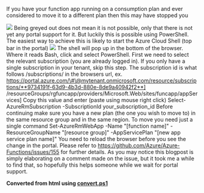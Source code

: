 ﻿If you have your function app running on a consumption plan and ever
considered to move it to a different plan then this may have stopped
you

![](https://4.bp.blogspot.com/-haeog5lBb7E/W4bnQRqK1QI/AAAAAAAAlSA/hycjI6N0dnwqURRUhPivh_UvhVImbd9uQCLcBGAs/s400/consmplan.PNG)
Being greyed out does not mean it is not possible, only that there is
not yet any portal support for it. But luckily this is possible using
PowerShell. The easiest way to achieve this is likely to start the Azure
Cloud Shell (top bar in the portal)
![](https://1.bp.blogspot.com/-fE5a5j1YGXg/W4boEirA6fI/AAAAAAAAlSI/B9QmX3JOlU8544L6SKEWcMhu4avoS_BegCLcBGAs/s400/cloudshell.PNG)
The shell will pop up in the bottom of the browser. Where it reads Bash,
click and select PowerShell.
First we need to select the relevant subscription (you are already
logged in). If you only have a single subscription in your tenant, skip
this step.
The subscription id is what follows /subscriptions/ in the browsers url,
ex.
https://portal.azure.com/\#\@mytenant.onmicrosoft.com/resource/subscriptions/**9734191f-63d9-4b3d-880e-8de9a40942f2**]
/resourceGroups/rgfuncapp/providers/Microsoft.Web/sites/funcapp/appServices]
Copy this value and enter (paste using mouse right click)
Select-AzureRmSubscription -SubscriptionId your\_subscription\_id
Before continuing make sure you have a new plan (the one you wish to
move to) in the same resource group and in the same region.
To move you need just a single command
Set-AzureRmWebApp -Name \"\[function name\]\" -ResourceGroupName
\"\[resource group\]\" -AppServicePlan \"\[new app service plan
name\]\"
You need to reload the browser before you see the change in the portal.
Please refer to <https://github.com/Azure/Azure-Functions/issues/155>
for further details. As you may notice this blogpost is simply
elaborating on a comment made on the issue, but it took me a while to
find that, so hopefully this helps someone while we wait for portal
support.

**Converted from html using [convert.ps1](https://github.com/spaelling/Blog/blob/master/convert.ps1)**

